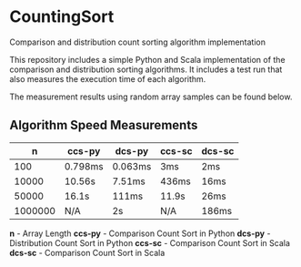 # CountingSort
Comparison and distribution count sorting algorithm implementation

This repository includes a simple Python and Scala implementation of the comparison and distribution sorting algorithms. It includes a test run that also measures the execution time of each algorithm.

The measurement results using random array samples can be found below.

## Algorithm Speed Measurements

| n       | ccs-py  | dcs-py  | ccs-sc | dcs-sc |
|---------|---------|---------|--------|--------|
| 100     | 0.798ms | 0.063ms | 3ms    | 2ms    |
| 10000   | 10.56s  | 7.51ms  | 436ms  | 16ms   |
| 50000   | 16.1s   | 111ms   | 11.9s  | 26ms   |
| 1000000 | N/A     | 2s      | N/A    | 186ms  |

**n** - Array Length
**ccs-py** - Comparison Count Sort in Python
**dcs-py** - Distribution Count Sort in Python
**ccs-sc** - Comparison Count Sort in Scala
**dcs-sc** - Comparison Count Sort in Scala